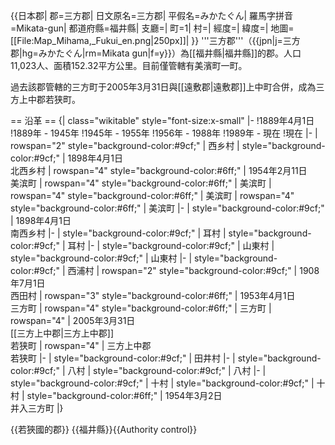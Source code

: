 {{日本郡|
郡=三方郡|
日文原名=三方郡|
平假名=みかたぐん|
羅馬字拼音=Mikata-gun|
都道府縣=福井縣|
支廳=|
町=1|
村=|
經度=|
緯度=|
地圖=[[File:Map_Mihama,_Fukui_en.png|250px]]|
}}
'''三方郡'''（{{jpn|j=三方郡|hg=みかたぐん|rm=Mikata gun|f=y}}）為[[福井縣|福井縣]]的郡。人口11,023人、面積152.32平方公里。目前僅管轄有美濱町一町。

過去該郡管轄的三方町于2005年3月31日與[[遠敷郡|遠敷郡]]上中町合併，成為三方上中郡若狭町。

== 沿革 ==
{| class="wikitable" style="font-size:x-small"
|-
!1889年4月1日
!1889年 - 1945年
!1945年 - 1955年
!1956年 - 1988年
!1989年 - 現在
!現在
|-
| rowspan="2" style="background-color:#9cf;" | 西乡村
| style="background-color:#9cf;" | 1898年4月1日<br />北西乡村
| rowspan="4" style="background-color:#6ff;" | 1954年2月11日<br />美滨町
| rowspan="4" style="background-color:#6ff;" | 美滨町
| rowspan="4" style="background-color:#6ff;" | 美滨町
| rowspan="4" style="background-color:#6ff;" | 美滨町
|-
| style="background-color:#9cf;" | 1898年4月1日<br />南西乡村
|-
| style="background-color:#9cf;" | 耳村
| style="background-color:#9cf;" | 耳村
|-
| style="background-color:#9cf;" | 山東村
| style="background-color:#9cf;" | 山東村
|-
| style="background-color:#9cf;" | 西浦村
| rowspan="2" style="background-color:#9cf;" | 1908年7月1日<br />西田村
| rowspan="3" style="background-color:#6ff;" | 1953年4月1日<br />三方町
| rowspan="4" style="background-color:#6ff;" | 三方町
| rowspan="4" | 2005年3月31日<br />[[三方上中郡|三方上中郡]]<br />若狭町
| rowspan="4" | 三方上中郡<br />若狭町
|-
| style="background-color:#9cf;" | 田井村
|-
| style="background-color:#9cf;" | 八村
| style="background-color:#9cf;" | 八村
|-
| style="background-color:#9cf;" | 十村
| style="background-color:#9cf;" | 十村
| style="background-color:#6ff;" | 1954年3月2日<br />并入三方町
|}

{{若狹國的郡}}
{{福井縣}}{{Authority control}}